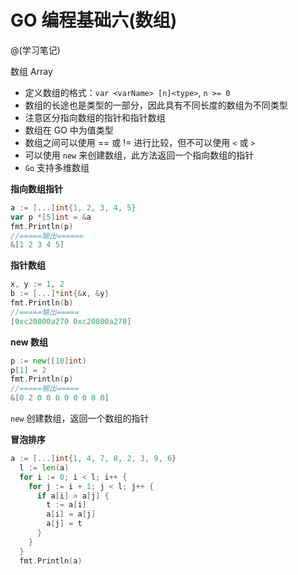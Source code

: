 # GO 编程基础六(数组)
@(学习笔记)

数组 Array
- 定义数组的格式：`var <varName> [n]<type>`, `n >= 0`
- 数组的长途也是类型的一部分，因此具有不同长度的数组为不同类型
- 注意区分指向数组的指针和指针数组
- 数组在 GO 中为值类型
- 数组之间可以使用 == 或 != 进行比较，但不可以使用 `<` 或 `>`
- 可以使用 `new` 来创建数组，此方法返回一个指向数组的指针
- `Go` 支持多维数组

**指向数组指针**
``` go
a := [...]int{1, 2, 3, 4, 5}
var p *[5]int = &a
fmt.Println(p)
//=====输出======
&[1 2 3 4 5]
```

**指针数组**
```go
x, y := 1, 2
b := [...]*int{&x, &y}
fmt.Println(b)
//=====输出=====
[0xc20800a270 0xc20800a278]
```

**new 数组**
```go
p := new([10]int)
p[1] = 2
fmt.Println(p)
//=====输出=====
&[0 2 0 0 0 0 0 0 0 0]
```
`new` 创建数组，返回一个数组的指针

**冒泡排序**
```go
a := [...]int{1, 4, 7, 8, 2, 3, 9, 6}
  l := len(a)
  for i := 0; i < l; i++ {
    for j := i + 1; j < l; j++ {
      if a[i] > a[j] {
        t := a[i]
        a[i] = a[j]
        a[j] = t
      }
    }
  }
  fmt.Println(a)
```

